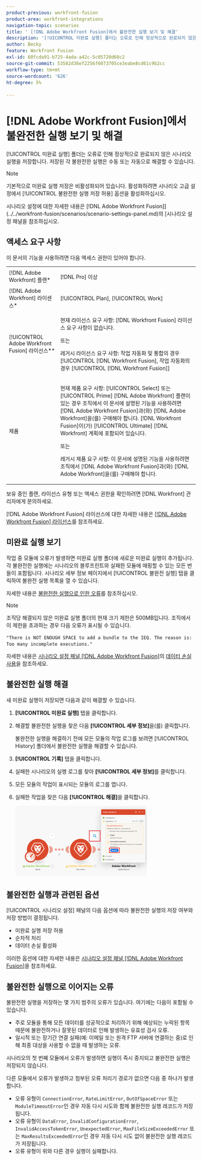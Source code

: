 ```yaml
---
product-previous: workfront-fusion
product-area: workfront-integrations
navigation-topic: scenarios
title: ' [!DNL Adobe Workfront Fusion]에서 불완전한 실행 보기 및 해결'
description: '[!UICONTROL 미완료 실행] 폴더는 오류로 인해 정상적으로 완료되지 않은 시나리오 실행을 저장합니다. 저장된 각 불완전한 실행은 수동 또는 자동으로 해결할 수 있습니다.'
author: Becky
feature: Workfront Fusion
exl-id: 60fcda91-b725-4ada-a42c-5c05720d68c2
source-git-commit: 53582d36ef2256f6073705ce3eabe8cd61c9b2cc
workflow-type: tm+mt
source-wordcount: '626'
ht-degree: 5%

---
```


# [!DNL Adobe Workfront Fusion]에서 불완전한 실행 보기 및 해결

[!UICONTROL 미완료 실행] 폴더는 오류로 인해 정상적으로 완료되지 않은 시나리오 실행을 저장합니다. 저장된 각 불완전한 실행은 수동 또는 자동으로 해결할 수 있습니다.

>[!NOTE]
>
>기본적으로 미완료 실행 저장은 비활성화되어 있습니다. 활성화하려면 시나리오 고급 설정에서 [!UICONTROL 불완전한 실행 저장 허용] 옵션을 활성화하십시오.
>
>시나리오 설정에 대한 자세한 내용은  [!DNL Adobe Workfront Fusion]](../../workfront-fusion/scenarios/scenario-settings-panel.md)의 [시나리오 설정 패널을 참조하십시오.

## 액세스 요구 사항

이 문서의 기능을 사용하려면 다음 액세스 권한이 있어야 합니다.

<table style="table-layout:auto">  
 <col> 
 <col> 
 <tbody> 
  <tr> 
    <td role="rowheader">[!DNL Adobe Workfront] 플랜*</td> 
   <td> <p>[!DNL Pro] 이상</p> </td> 
  </tr> 
  <tr data-mc-conditions=""> 
   <td role="rowheader">[!DNL Adobe Workfront] 라이센스*</td> 
   <td> <p>[!UICONTROL Plan], [!UICONTROL Work]</p> </td> 
  </tr> 
  <tr> 
   <td role="rowheader">[!UICONTROL Adobe Workfront Fusion] 라이선스**</td> 
  <td>
   <p>현재 라이선스 요구 사항: [!DNL Workfront Fusion] 라이선스 요구 사항이 없습니다.</p>
   <p>또는</p>
   <p>레거시 라이선스 요구 사항: 작업 자동화 및 통합의 경우 [!UICONTROL [!DNL Workfront Fusion], 작업 자동화의 경우 [!UICONTROL [!DNL Workfront Fusion]]</p>
   </td>  
  </tr> 
  <tr> 
   <td role="rowheader">제품</td> 
   <td>
   <p>현재 제품 요구 사항: [!UICONTROL Select] 또는 [!UICONTROL Prime] [!DNL Adobe Workfront] 플랜이 있는 경우 조직에서 이 문서에 설명된 기능을 사용하려면 [!DNL Adobe Workfront Fusion]과(와) [!DNL Adobe Workfront]을(를) 구매해야 합니다. [!DNL Workfront Fusion]이(가) [!UICONTROL Ultimate] [!DNL Workfront] 계획에 포함되어 있습니다.</p>
   <p>또는</p>
   <p>레거시 제품 요구 사항: 이 문서에 설명된 기능을 사용하려면 조직에서 [!DNL Adobe Workfront Fusion]과(와) [!DNL Adobe Workfront]을(를) 구매해야 합니다.</p>
   </td> 
  </tr> 
 </tbody> 
</table>

보유 중인 플랜, 라이선스 유형 또는 액세스 권한을 확인하려면 [!DNL Workfront] 관리자에게 문의하세요.

[!DNL Adobe Workfront Fusion] 라이선스에 대한 자세한 내용은 [[!DNL Adobe Workfront Fusion] 라이선스](../../workfront-fusion/get-started/license-automation-vs-integration.md)를 참조하세요.

## 미완료 실행 보기

작업 중 모듈에 오류가 발생하면 미완료 실행 폴더에 새로운 미완료 실행이 추가됩니다. 각 불완전한 실행에는 시나리오의 블루프린트와 실패한 모듈에 매핑할 수 있는 모든 번들이 포함됩니다. 시나리오 세부 정보 페이지에서 [!UICONTROL 불완전 실행] 탭을 클릭하여 불완전 실행 목록을 열 수 있습니다.

<!--

![](assets/incomplete-executions-tab-350x102.png)

-->

자세한 내용은 [불완전한 실행으로 인한 오류](#errors-resulting-into-incomplete-executions)를 참조하십시오.

>[!NOTE]
>
>조직당 해결되지 않은 미완료 실행 폴더의 현재 크기 제한은 500MB입니다. 조직에서 이 제한을 초과하는 경우 다음 오류가 표시될 수 있습니다.
>
>`"There is NOT ENOUGH SPACE to add a bundle to the IEQ. The reason is: Too many incomplete executions."`
>
>자세한 내용은 [시나리오 설정 패널 [!DNL Adobe Workfront Fusion]](../../workfront-fusion/scenarios/scenario-settings-panel.md)의 [데이터 손실 사용](../../workfront-fusion/scenarios/scenario-settings-panel.md#enable)을 참조하세요.

## 불완전한 실행 해결

새 미완료 실행이 저장되면 다음과 같이 해결할 수 있습니다.

1. **[!UICONTROL 미완료 실행]** 탭을 클릭합니다.
1. 해결할 불완전한 실행을 찾은 다음 **[!UICONTROL 세부 정보]**&#x200B;을(를) 클릭합니다.


   불완전한 실행을 해결하기 전에 모든 모듈의 작업 로그를 보려면 [!UICONTROL History] 폴더에서 불완전한 실행을 해결할 수 있습니다.

1. **[!UICONTROL 기록]** 탭을 클릭합니다.
1. 실패한 시나리오의 실행 로그를 찾아 **[!UICONTROL 세부 정보]**&#x200B;를 클릭합니다.
1. 모든 모듈의 작업이 표시되는 모듈의 로그를 엽니다.
1. 실패한 작업을 찾은 다음 **[!UICONTROL 해결]**&#x200B;을 클릭합니다.

   ![](assets/resolve-btn-350x188.png)

## 불완전한 실행과 관련된 옵션

[!UICONTROL 시나리오 설정] 패널의 다음 옵션에 따라 불완전한 실행의 저장 여부와 저장 방법이 결정됩니다.

* 미완료 실행 저장 허용
* 순차적 처리
* 데이터 손실 활성화

이러한 옵션에 대한 자세한 내용은 [시나리오 설정 패널 [!DNL Adobe Workfront Fusion]](../../workfront-fusion/scenarios/scenario-settings-panel.md)을 참조하세요.

## 불완전한 실행으로 이어지는 오류

불완전한 실행을 저장하는 몇 가지 범주의 오류가 있습니다. 여기에는 다음이 포함될 수 있습니다.

* 주로 모듈을 통해 모든 데이터를 성공적으로 처리하기 위해 예상되는 누락된 항목 때문에 불완전하거나 잘못된 데이터로 인해 발생하는 유효성 검사 오류.
* 일시적 또는 장기간 연결 실패(예: 이메일 또는 원격 FTP 서버에 연결하는 중)로 인해 최종 대상을 사용할 수 없을 때 발생하는 오류.

시나리오의 첫 번째 모듈에서 오류가 발생하면 실행이 즉시 중지되고 불완전한 실행은 저장되지 않습니다.

다른 모듈에서 오류가 발생하고 첨부된 오류 처리기 경로가 없으면 다음 중 하나가 발생합니다.

* 오류 유형이 `ConnectionError`, `RateLimitError`, `OutOfSpaceError` 또는 `ModuleTimeoutError`인 경우 자동 다시 시도와 함께 불완전한 실행 레코드가 저장됩니다.
* 오류 유형이 `DataError`, `InvalidConfigurationError`, `InvalidAccessTokenError`, `UnexpectedError`, `MaxFileSizeExceededError` 또는 `MaxResultsExceededError`인 경우 자동 다시 시도 없이 불완전한 실행 레코드가 저장됩니다.
* 오류 유형이 위와 다른 경우 실행이 실패합니다.
